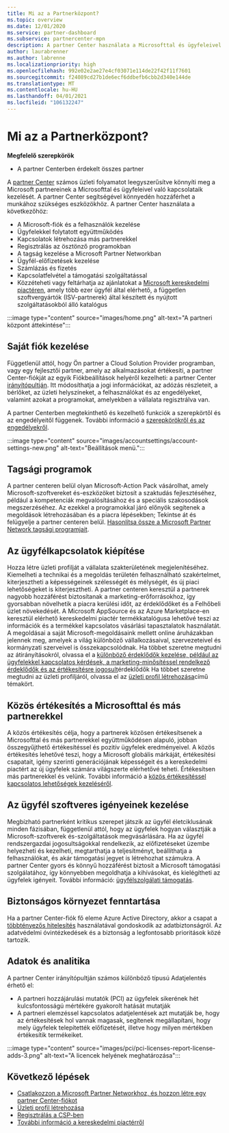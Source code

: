 ```yaml
---
title: Mi az a Partnerközpont?
ms.topic: overview
ms.date: 12/01/2020
ms.service: partner-dashboard
ms.subservice: partnercenter-mpn
description: A partner Center használata a Microsofttal és ügyfeleivel folytatott üzleti tranzakciók lebonyolításához
author: laurabrenner
ms.author: labrenne
ms.localizationpriority: high
ms.openlocfilehash: 992e02e2ae27e4cf03071e114de22f42f11f7601
ms.sourcegitcommit: f24089cd27b1de6ecf6ddbefb6cbb2d340e144de
ms.translationtype: MT
ms.contentlocale: hu-HU
ms.lasthandoff: 04/01/2021
ms.locfileid: "106132247"
---
```

# <a name="what-is-partner-center"></a>Mi az a Partnerközpont?

**Megfelelő szerepkörök**

- A partner Centerben érdekelt összes partner

A [partner Center](https://partner.microsoft.com/dashboard/home) számos üzleti folyamatot leegyszerűsítve könnyíti meg a Microsoft partnereinek a Microsofttal és ügyfeleivel való kapcsolataik kezelését. A partner Center segítségével könnyedén hozzáférhet a munkához szükséges eszközökhöz. A partner Center használata a következőhöz:

- A Microsoft-fiók és a felhasználók kezelése
- Ügyfelekkel folytatott együttműködés
- Kapcsolatok létrehozása más partnerekkel
- Regisztrálás az ösztönző programokban
- A tagság kezelése a Microsoft Partner Networkban
- Ügyfél-előfizetések kezelése
- Számlázás és fizetés
- Kapcsolatfelvétel a támogatási szolgáltatással
- Közzéteheti vagy feltárhatja az ajánlatokat a [Microsoft kereskedelmi piactéren](/azure/marketplace), amely több ezer ügyfél által elérhető, a független szoftvergyártók (ISV-partnerek) által készített és nyújtott szolgáltatásokból álló katalógus

:::image type="content" source="images/home.png" alt-text="A partneri központ áttekintése":::

## <a name="manage-your-account"></a>Saját fiók kezelése

Függetlenül attól, hogy Ön partner a Cloud Solution Provider programban, vagy egy fejlesztői partner, amely az alkalmazásokat értékesíti, a partner Center-fiókját az egyik Fiókbeállítások helyéről kezelheti: a partner Center [irányítópultján](https://partner.microsoft.com/dashboard/home). Itt módosíthatja a jogi információkat, az adózás részleteit, a bérlőket, az üzleti helyszíneket, a felhasználókat és az engedélyeket, valamint azokat a programokat, amelyekben a vállalata regisztrálva van.

A partner Centerben megtekinthető és kezelhető funkciók a szerepkörtől és az engedélyeitől függenek. További információ a [szerepkörökről és az engedélyekről](permissions-overview.md).

:::image type="content" source="images/accountsettings/account-settings-new.png" alt-text="Beállítások menü.":::

## <a name="membership-programs"></a>Tagsági programok

A partner centeren belül olyan Microsoft-Action Pack vásárolhat, amely Microsoft-szoftvereket és-eszközöket biztosít a szaktudás fejlesztéséhez, például a kompetenciák megvalósításához és a speciális szakosodások megszerzéséhez. Az ezekkel a programokkal járó előnyök segítenek a megoldások létrehozásában és a piacra lépésekben; Tekintse át és felügyelje a partner centeren belül. [Hasonlítsa össze a Microsoft Partner Network tagsági programjait](https://partner.microsoft.com/membership/compare-offers).

## <a name="connect-with-customers"></a>Az ügyfélkapcsolatok kiépítése

Hozza létre üzleti profilját a vállalata szakterületének megjelenítéséhez. Kiemelheti a technikai és a megoldás területén felhasználható szakértelmet, kiterjesztheti a képességeinek szélességét és mélységét, és új piaci lehetőségeket is kiterjesztheti. A partner centeren keresztül a partnerek nagyobb hozzáférést biztosítanak a marketing-erőforrásokhoz, így gyorsabban növelhetik a piacra kerülési időt, az érdeklődőket és a Felhőbeli üzlet növekedését. A Microsoft AppSource és az Azure Marketplace-en keresztül elérhető kereskedelmi piactér termékkatalógusa lehetővé teszi az információk és a termékkel kapcsolatos vásárlási tapasztalatok használatát. A megoldásai a saját Microsoft-megoldásaink mellett online áruházakban jelennek meg, amelyek a világ különböző vállalkozásaival, szervezeteivel és kormányzati szerveivel is összekapcsolódnak. Ha többet szeretne megtudni az átirányításokról, olvassa el a [különböző érdeklődők kezelése, például az ügyfelekkel kapcsolatos kérdések, a marketing-minősítéssel rendelkező érdeklődők és az értékesítésre jogosult](manage-leads.md)érdeklődők Ha többet szeretne megtudni az üzleti profiljáról, olvassa el az [üzleti profil létrehozása](create-a-marketing-profile.md)című témakört.

## <a name="co-sell-with-microsoft-and-other-partners"></a>Közös értékesítés a Microsofttal és más partnerekkel

A közös értékesítés célja, hogy a partnerek közösen értékesítsenek a Microsofttal és más partnerekkel együttműködésen alapuló, jobban összegyűjthető értékesítéssel és pozitív ügyfelek eredményeivel. A közös értékesítés lehetővé teszi, hogy a Microsoft globális márkáját, értékesítési csapatait, igény szerinti generációjának képességeit és a kereskedelmi piactért az új ügyfelek számára világszerte elérhetővé teheti. Értékesítsen más partnerekkel és velünk. További információ a [közös értékesítéssel kapcsolatos lehetőségek kezeléséről](manage-co-sell-opportunities.md).

## <a name="manage-customer-software-needs"></a>Az ügyfél szoftveres igényeinek kezelése

Megbízható partnerként kritikus szerepet játszik az ügyfél életciklusának minden fázisában, függetlenül attól, hogy az ügyfelek hogyan választják a Microsoft-szoftverek és-szolgáltatások megvásárlására. Ha az ügyfél rendszergazdai jogosultságokkal rendelkezik, az előfizetéseket üzembe helyezheti és kezelheti, megtarthatja a teljesítményt, beállíthatja a felhasználókat, és akár támogatási jegyet is létrehozhat számukra. A partner Center gyors és könnyű hozzáférést biztosít a Microsoft támogatási szolgálatához, így könnyebben megoldhatja a kihívásokat, és kielégítheti az ügyfelek igényeit. További információ: [ügyfélszolgálati támogatás](customer-support.md).

## <a name="maintain-a-secure-environment"></a>Biztonságos környezet fenntartása

Ha a partner Center-fiók fő eleme Azure Active Directory, akkor a csapat a [többtényezős hitelesítés](partner-security-requirements-mandating-mfa.md) használatával gondoskodik az adatbiztonságról. Az adatvédelmi óvintézkedések és a biztonság a legfontosabb prioritások közé tartozik.

## <a name="data-and-analytics"></a>Adatok és analitika

A partner Center irányítópultján számos különböző típusú Adatjelentés érhető el:

- A partneri hozzájárulási mutatók (PCI) az ügyfelek sikerének hét kulcsfontosságú mértékére gyakorolt hatását mutatják
- A partneri elemzéssel kapcsolatos adatjelentések azt mutatják be, hogy az értékesítések hol vannak magasak, segítenek megállapítani, hogy mely ügyfelek telepítették előfizetését, illetve hogy milyen mértékben értékesítik termékeiket.

:::image type="content" source="images/pci/pci-licenses-report-license-adds-3.png" alt-text="A licencek helyének meghatározása":::

## <a name="next-steps"></a>Következő lépések

- [Csatlakozzon a Microsoft Partner Networkhoz, és hozzon létre egy partner Center-fiókot](mpn-create-a-partner-center-account.md)
- [Üzleti profil létrehozása](create-a-marketing-profile.md)
- [Regisztrálás a CSP-ben](csp-overview.md)
- [További információ a kereskedelmi piactérről](csp-commercial-marketplace-overview.md)
